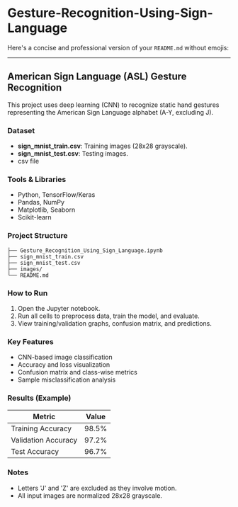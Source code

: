 # Gesture-Recognition-Using-Sign-Language

Here's a concise and professional version of your `README.md` without emojis:

---

## American Sign Language (ASL) Gesture Recognition

This project uses deep learning (CNN) to recognize static hand gestures representing the American Sign Language alphabet (A-Y, excluding J).

### Dataset

- **sign_mnist_train.csv**: Training images (28x28 grayscale).
- **sign_mnist_test.csv**: Testing images.
- csv file

### Tools & Libraries

- Python, TensorFlow/Keras
- Pandas, NumPy
- Matplotlib, Seaborn
- Scikit-learn

### Project Structure

```
├── Gesture_Recognition_Using_Sign_Language.ipynb
├── sign_mnist_train.csv
├── sign_mnist_test.csv
├── images/
└── README.md
```

### How to Run

1. Open the Jupyter notebook.
2. Run all cells to preprocess data, train the model, and evaluate.
3. View training/validation graphs, confusion matrix, and predictions.

### Key Features

- CNN-based image classification
- Accuracy and loss visualization
- Confusion matrix and class-wise metrics
- Sample misclassification analysis

### Results (Example)

| Metric              | Value     |
|---------------------|-----------|
| Training Accuracy   | 98.5%     |
| Validation Accuracy | 97.2%     |
| Test Accuracy       | 96.7%     |

### Notes

- Letters 'J' and 'Z' are excluded as they involve motion.
- All input images are normalized 28x28 grayscale.
